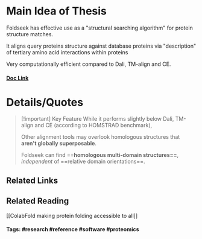 # Main Idea of Thesis

Foldseek has effective use as a "structural searching algorithm" for protein structure matches.

It aligns query proteins structure against database proteins via "description" of tertiary amino acid interactions within proteins

Very computationally efficient compared to Dali, TM-align and CE.

#### [Doc Link](https://www.nature.com/articles/s41587-023-01773-0)

# Details/Quotes

> [!important] Key Feature
> While it performs slightly below Dali, TM-align and CE (according to HOMSTRAD benchmark),
> 
> Other alignment tools may overlook homologous structures that **aren't globally superposable**.
> 
> Foldseek can find ==**homologous multi-domain structures==**, *independent* of ==relative domain orientations==.


## Related Links

## Related Reading
[[ColabFold making protein folding accessible to all]]


#### Tags: #research #reference #software #proteomics 